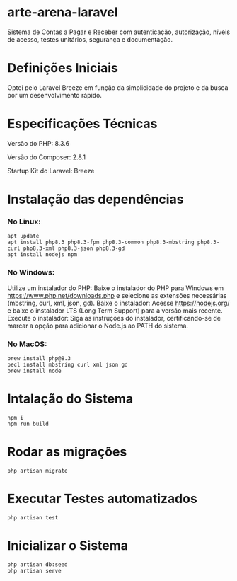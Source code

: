 # arte-arena-laravel
Sistema de Contas a Pagar e Receber com autenticação, autorização, níveis de acesso, testes unitários, segurança e documentação.

# Definições Iniciais
Optei pelo Laravel Breeze em função da simplicidade do projeto e da busca por um desenvolvimento rápido.

# Especificações Técnicas
Versão do PHP: 8.3.6

Versão do Composer: 2.8.1

Startup Kit do Laravel: Breeze

# Instalação das dependências
### No Linux:
```
apt update
apt install php8.3 php8.3-fpm php8.3-common php8.3-mbstring php8.3-curl php8.3-xml php8.3-json php8.3-gd
apt install nodejs npm
``` 
### No Windows:
Utilize um instalador do PHP: Baixe o instalador do PHP para Windows em https://www.php.net/downloads.php e selecione as extensões necessárias (mbstring, curl, xml, json, gd).
Baixe o instalador: Acesse https://nodejs.org/ e baixe o instalador LTS (Long Term Support) para a versão mais recente.
Execute o instalador: Siga as instruções do instalador, certificando-se de marcar a opção para adicionar o Node.js ao PATH do sistema.

### No MacOS:
```
brew install php@8.3
pecl install mbstring curl xml json gd
brew install node
```


# Intalação do Sistema
```
npm i
npm run build
```

# Rodar as migrações
`php artisan migrate`

# Executar Testes automatizados
`php artisan test`

# Inicializar o Sistema

```
php artisan db:seed
php artisan serve
```
